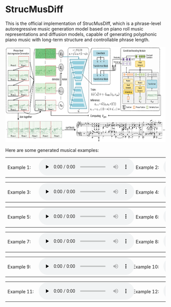 # StrucMusDiff
This is the official implementation of StrucMusDiff, which is a phrase-level autoregressive music generation model based on piano roll music representations and diffusion models, capable of generating polyphonic piano music with long-term structure and controllable phrase length. <br>

<img src="img/model.png" width="700" height="300" alt="model"/><br>

Here are some generated musical examples:<br>

<audio src="https://github.com/Tayjsl97/StrucMusDiff/tree/main/generated_musical_examples/1.mp3"></audio>

<table>
    <tr>
  		<td>
        <div style="width: 6em">
        Example 1: 
        </div>
        </td> 
        <td>
        <div style="width: 19em;text-align: center">
        <audio id="audio" controls="" preload="none">
            <source id="mp3" src="[https://github.com/Tayjsl97/StrucMusDiff/tree/main/generated%20musical%20examples/1.mp3](https://github.com/Tayjsl97/StrucMusDiff/blob/main/generated%20musical%20examples/1.mp3)">
        </audio>
        </div>
        </td>
        <td>
        <div style="width: 7em;text-align: right">
        Example 2: 
        </div>
        </td>
        <td>
        <div style="width: 19em;text-align: center">
        <audio id="audio" controls="" preload="none">
            <source id="mp3" src="generated%20musical%20examples/2.mp3">
        </audio>
        </div>
        </td>
    </tr>
</table>

<table>
    <tr>
  		<td>
        <div style="width: 6em">
        Example 3: 
        </div>
        </td> 
        <td>
        <div style="width: 19em;text-align: center">
        <audio id="audio" controls="" preload="none">
            <source id="mp3" src="generated%20musical%20examples/3.mp3">
        </audio>
        </div>
        </td>
        <td>
        <div style="width: 7em;text-align: right">
        Example 4: 
        </div>
        </td>
        <td>
        <div style="width: 19em;text-align: center">
        <audio id="audio" controls="" preload="none">
            <source id="mp3" src="generated%20musical%20examples/4.mp3">
        </audio>
        </div>
        </td>
    </tr>
</table>

<table>
    <tr>
  		<td>
        <div style="width: 6em">
        Example 5: 
        </div>
        </td> 
        <td>
        <div style="width: 19em;text-align: center">
        <audio id="audio" controls="" preload="none">
            <source id="mp3" src="generated%20musical%20examples/5.mp3">
        </audio>
        </div>
        </td>
        <td>
        <div style="width: 7em;text-align: right">
        Example 6: 
        </div>
        </td>
        <td>
        <div style="width: 19em;text-align: center">
        <audio id="audio" controls="" preload="none">
            <source id="mp3" src="generated%20musical%20examples/6.mp3">
        </audio>
        </div>
        </td>
    </tr>
</table>

<table>
    <tr>
  		<td>
        <div style="width: 6em">
        Example 7: 
        </div>
        </td> 
        <td>
        <div style="width: 19em;text-align: center">
        <audio id="audio" controls="" preload="none">
            <source id="mp3" src="generated%20musical%20examples/7.mp3">
        </audio>
        </div>
        </td>
        <td>
        <div style="width: 7em;text-align: right">
        Example 8: 
        </div>
        </td>
        <td>
        <div style="width: 19em;text-align: center">
        <audio id="audio" controls="" preload="none">
            <source id="mp3" src="generated%20musical%20examples/8.mp3">
        </audio>
        </div>
        </td>
    </tr>
</table>

<table>
    <tr>
  		<td>
        <div style="width: 6em">
        Example 9: 
        </div>
        </td> 
        <td>
        <div style="width: 19em;text-align: center">
        <audio id="audio" controls="" preload="none">
            <source id="mp3" src="generated%20musical%20examples/9.mp3">
        </audio>
        </div>
        </td>
        <td>
        <div style="width: 7em;text-align: right">
        Example 10: 
        </div>
        </td>
        <td>
        <div style="width: 19em;text-align: center">
        <audio id="audio" controls="" preload="none">
            <source id="mp3" src="generated%20musical%20examples/10.mp3">
        </audio>
        </div>
        </td>
    </tr>
</table>

<table>
    <tr>
  		<td>
        <div style="width: 6em">
        Example 11: 
        </div>
        </td> 
        <td>
        <div style="width: 19em;text-align: center">
        <audio id="audio" controls="" preload="none">
            <source id="mp3" src="generated%20musical%20examples/11.mp3">
        </audio>
        </div>
        </td>
        <td>
        <div style="width: 7em;text-align: right">
        Example 12: 
        </div>
        </td>
        <td>
        <div style="width: 19em;text-align: center">
        <audio id="audio" controls="" preload="none">
            <source id="mp3" src="generated%20musical%20examples/12.mp3">
        </audio>
        </div>
        </td>
    </tr>
</table>
<br>
